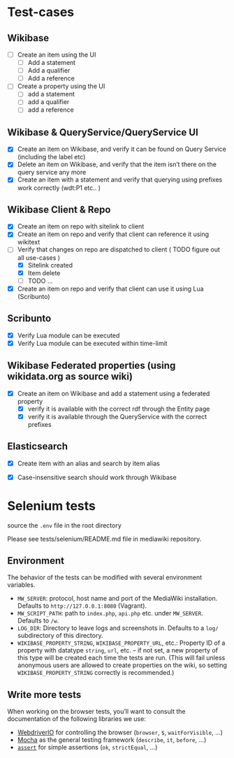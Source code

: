 # Test-cases

## Wikibase
- [ ] Create an item using the UI
  - [ ] Add a statement
  - [ ] Add a qualifier
  - [ ] Add a reference
- [ ] Create a property using the UI
  - [ ] add a statement
  - [ ] add a qualifier
  - [ ] add a reference
## Wikibase & QueryService/QueryService UI
- [x] Create an item on Wikibase, and verify it can be found on Query Service (including the label etc)
- [x] Delete an item on Wikibase, and verify that the item isn’t there on the query service any more
- [x] Create an item with a statement and verify that querying using prefixes work correctly (wdt:P1 etc.. )

## Wikibase Client & Repo
- [x] Create an item on repo with sitelink to client
- [x] Create an item on repo and verify that client can reference it using wikitext
- [ ] Verify that changes on repo are dispatched to client ( TODO figure out all use-cases )
  - [x] Sitelink created
  - [x] Item delete
  - [ ] TODO ...
- [x] Create an item on repo and verify that client can use it using Lua (Scribunto)

## Scribunto
- [x] Verify Lua module can be executed
- [x] Verify Lua module can be executed within time-limit

## Wikibase Federated properties (using wikidata.org as source wiki)
- [X] Create an item on Wikibase and add a statement using a federated property
  - [X] verify it is available with the correct rdf through the Entity page
  - [X] verify it is available through the QueryService with the correct prefixes

## Elasticsearch
- [X] Create item with an alias and search by item alias
- [X] Case-insensitive search should work through Wikibase


# Selenium tests

source the `.env` file in the root directory

Please see tests/selenium/README.md file in mediawiki repository.
## Environment

The behavior of the tests can be modified with several environment variables.

* `MW_SERVER`: protocol, host name and port of the MediaWiki installation.
  Defaults to `http://127.0.0.1:8080` (Vagrant).
* `MW_SCRIPT_PATH`: path to `index.php`, `api.php` etc. under `MW_SERVER`.
  Defaults to `/w`.
* `LOG_DIR`: Directory to leave logs and screenshots in.
  Defaults to a `log/` subdirectory of this directory.
* `WIKIBASE_PROPERTY_STRING`, `WIKIBASE_PROPERTY_URL`, etc.:
  Property ID of a property with datatype `string`, `url`, etc. –
  if not set, a new property of this type will be created each time the tests are run.
  (This will fail unless anonymous users are allowed to create properties on the wiki,
  so setting `WIKIBASE_PROPERTY_STRING` correctly is recommended.)

## Write more tests

When working on the browser tests,
you’ll want to consult the documentation of the following libraries we use:

* [WebdriverIO](http://webdriver.io/api.html) for controlling the browser
  (`browser`, `$`, `waitForVisible`, …)
* [Mocha](https://mochajs.org/) as the general testing framework
  (`describe`, `it`, `before`, …)
* [`assert`](https://nodejs.org/api/assert.html) for simple assertions
  (`ok`, `strictEqual`, …)
